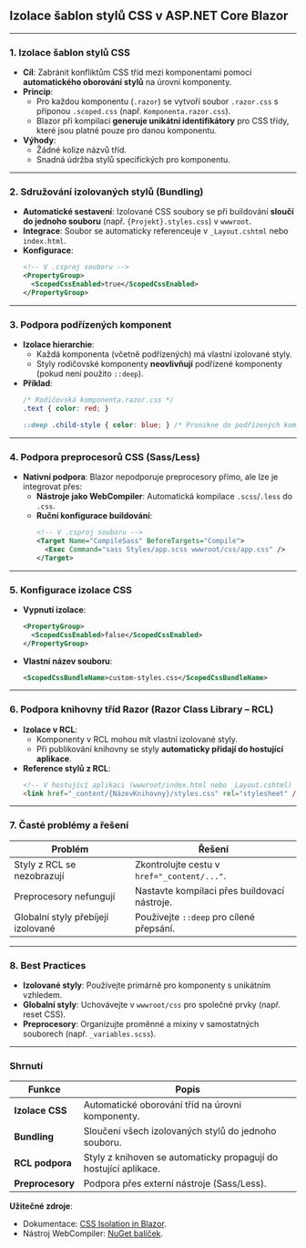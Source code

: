 
## **Izolace šablon stylů CSS v ASP.NET Core Blazor**

---

### **1. Izolace šablon stylů CSS**  

- **Cíl**: Zabránit konfliktům CSS tříd mezi komponentami pomocí **automatického oborování stylů** na úrovni komponenty.  
- **Princip**:  
  - Pro každou komponentu (`.razor`) se vytvoří soubor `.razor.css` s příponou `.scoped.css` (např. `Komponenta.razor.css`).  
  - Blazor při kompilaci **generuje unikátní identifikátory** pro CSS třídy, které jsou platné pouze pro danou komponentu.  
- **Výhody**:  
  - Žádné kolize názvů tříd.  
  - Snadná údržba stylů specifických pro komponentu.  

---

### **2. Sdružování izolovaných stylů (Bundling)**  

- **Automatické sestavení**: Izolované CSS soubory se při buildování **sloučí do jednoho souboru** (např. `{Projekt}.styles.css`) v `wwwroot`.  
- **Integrace**: Soubor se automaticky referenceuje v `_Layout.cshtml` nebo `index.html`.  
- **Konfigurace**:  
  ```xml  
  <!-- V .csproj souboru -->  
  <PropertyGroup>  
    <ScopedCssEnabled>true</ScopedCssEnabled>  
  </PropertyGroup>  
  ```  

---

### **3. Podpora podřízených komponent**  

- **Izolace hierarchie**:  
  - Každá komponenta (včetně podřízených) má vlastní izolované styly.  
  - Styly rodičovské komponenty **neovlivňují** podřízené komponenty (pokud není použito `::deep`).  
- **Příklad**:  
  ```css  
  /* Rodičovská komponenta.razor.css */  
  .text { color: red; }  

  ::deep .child-style { color: blue; } /* Pronikne do podřízených komponent */  
  ```  

---

### **4. Podpora preprocesorů CSS (Sass/Less)**  

- **Nativní podpora**: Blazor nepodporuje preprocesory přímo, ale lze je integrovat přes:  
  - **Nástroje jako WebCompiler**: Automatická kompilace `.scss`/`.less` do `.css`.  
  - **Ruční konfigurace buildování**:  
    ```xml  
    <!-- V .csproj souboru -->  
    <Target Name="CompileSass" BeforeTargets="Compile">  
      <Exec Command="sass Styles/app.scss wwwroot/css/app.css" />  
    </Target>  
    ```  

---

### **5. Konfigurace izolace CSS**  

- **Vypnutí izolace**:  
  ```xml  
  <PropertyGroup>  
    <ScopedCssEnabled>false</ScopedCssEnabled>  
  </PropertyGroup>  
  ```  
- **Vlastní název souboru**:  
  ```xml  
  <ScopedCssBundleName>custom-styles.css</ScopedCssBundleName>  
  ```  

---

### **6. Podpora knihovny tříd Razor (Razor Class Library – RCL)** 

- **Izolace v RCL**:  
  - Komponenty v RCL mohou mít vlastní izolované styly.  
  - Při publikování knihovny se styly **automaticky přidají do hostující aplikace**.  
- **Reference stylů z RCL**:  
  ```html  
  <!-- V hostující aplikaci (wwwroot/index.html nebo _Layout.cshtml) -->  
  <link href="_content/{NázevKnihovny}/styles.css" rel="stylesheet" />  
  ```  

---

### **7. Časté problémy a řešení** 

| **Problém**                          | **Řešení**                                  |  
|--------------------------------------|--------------------------------------------|  
| Styly z RCL se nezobrazují           | Zkontrolujte cestu v `href="_content/..."`.|  
| Preprocesory nefungují               | Nastavte kompilaci přes buildovací nástroje.|  
| Globalní styly přebíjejí izolované   | Používejte `::deep` pro cílené přepsání.   |  

---

### **8. Best Practices**  

- **Izolované styly**: Používejte primárně pro komponenty s unikátním vzhledem.  
- **Globalní styly**: Uchovávejte v `wwwroot/css` pro společné prvky (např. reset CSS).  
- **Preprocesory**: Organizujte proměnné a mixiny v samostatných souborech (např. `_variables.scss`).  

---

### **Shrnutí**  

| **Funkce**               | **Popis**                                                                 |  
|--------------------------|---------------------------------------------------------------------------|  
| **Izolace CSS**          | Automatické oborování tříd na úrovni komponenty.                          |  
| **Bundling**             | Sloučení všech izolovaných stylů do jednoho souboru.                      |  
| **RCL podpora**          | Styly z knihoven se automaticky propagují do hostující aplikace.          |  
| **Preprocesory**         | Podpora přes externí nástroje (Sass/Less).                                |  

**Užitečné zdroje**:  
- Dokumentace: [CSS Isolation in Blazor](https://learn.microsoft.com/cs-cz/aspnet/core/blazor/components/css-isolation).  
- Nástroj WebCompiler: [NuGet balíček](https://www.nuget.org/packages/BuildWebCompiler/).
